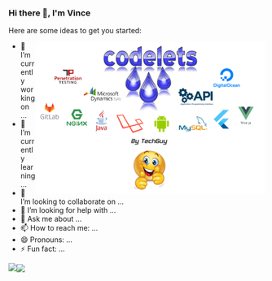 ### Hi there 👋, I'm Vince

Here are some ideas to get you started:

<img align="right" height="300em" src="https://github.com/dev-techguy/TechGuy/blob/master/techguy.png" />


- 🔭 I’m currently working on ...
- 🌱 I’m currently learning ...
- 👯 I’m looking to collaborate on ...
- 🤔 I’m looking for help with ...
- 💬 Ask me about ...
- 📫 How to reach me: ...
- 😄 Pronouns: ...
- ⚡ Fun fact: ...


<img align="center" height="180em" src="https://github-readme-stats.vercel.app/api/top-langs/?username=jobvinny&layout=compact&theme=radical" />
<img align="left" height="180em" src="https://github-readme-stats.vercel.app/api?username=dev-techguy&show_icons=true&theme=radical" />

